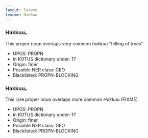 ```yaml
---
layout: lexeme
lexeme: Hakkuu
---
```


###  Hakkuu₁

This proper noun overlaps very common *hakkuu* “felling of trees“
* UPOS:  PROPN
* in KOTUS dictionary under:  17
* Origin:  finer
* Possible NER class:  GEO
* Blacklisted:  PROPN-BLOCKING


###  Hakkuu₁

This rare proper noun overlaps more common *Hakkuu* (FIXME)
* UPOS:  PROPN
* in KOTUS dictionary under:  17
* Origin:  finer
* Possible NER class:  GEO
* Blacklisted:  PROPN-BLOCKING

